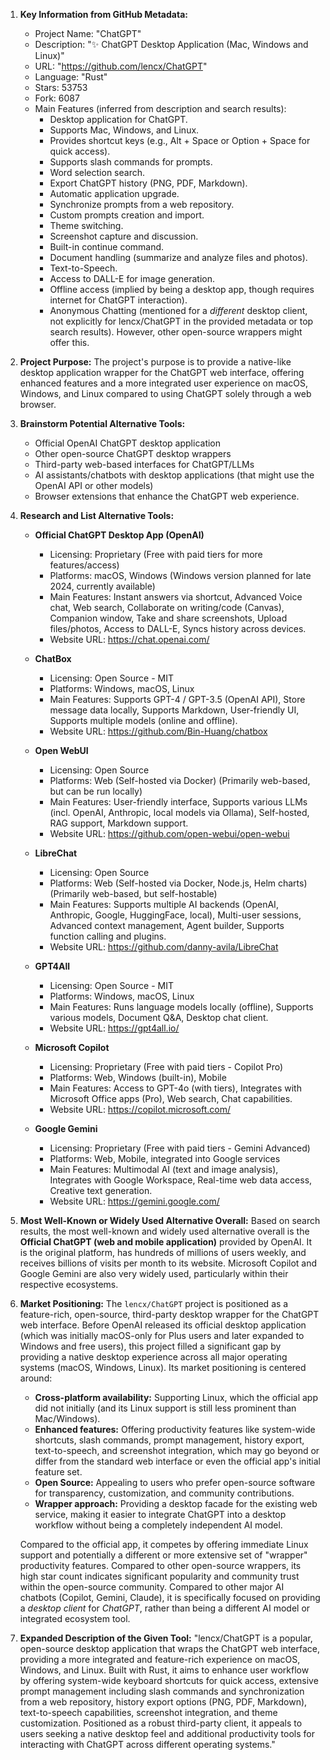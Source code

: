 1.  **Key Information from GitHub Metadata:**
    *   Project Name: "ChatGPT"
    *   Description: "✨ ChatGPT Desktop Application (Mac, Windows and Linux)"
    *   URL: "https://github.com/lencx/ChatGPT"
    *   Language: "Rust"
    *   Stars: 53753
    *   Fork: 6087
    *   Main Features (inferred from description and search results):
        *   Desktop application for ChatGPT.
        *   Supports Mac, Windows, and Linux.
        *   Provides shortcut keys (e.g., Alt + Space or Option + Space for quick access).
        *   Supports slash commands for prompts.
        *   Word selection search.
        *   Export ChatGPT history (PNG, PDF, Markdown).
        *   Automatic application upgrade.
        *   Synchronize prompts from a web repository.
        *   Custom prompts creation and import.
        *   Theme switching.
        *   Screenshot capture and discussion.
        *   Built-in continue command.
        *   Document handling (summarize and analyze files and photos).
        *   Text-to-Speech.
        *   Access to DALL-E for image generation.
        *   Offline access (implied by being a desktop app, though requires internet for ChatGPT interaction).
        *   Anonymous Chatting (mentioned for a *different* desktop client, not explicitly for lencx/ChatGPT in the provided metadata or top search results). However, other open-source wrappers might offer this.

2.  **Project Purpose:**
    The project's purpose is to provide a native-like desktop application wrapper for the ChatGPT web interface, offering enhanced features and a more integrated user experience on macOS, Windows, and Linux compared to using ChatGPT solely through a web browser.

3.  **Brainstorm Potential Alternative Tools:**
    *   Official OpenAI ChatGPT desktop application
    *   Other open-source ChatGPT desktop wrappers
    *   Third-party web-based interfaces for ChatGPT/LLMs
    *   AI assistants/chatbots with desktop applications (that might use the OpenAI API or other models)
    *   Browser extensions that enhance the ChatGPT web experience.

4.  **Research and List Alternative Tools:**

    *   **Official ChatGPT Desktop App (OpenAI)**
        *   Licensing: Proprietary (Free with paid tiers for more features/access)
        *   Platforms: macOS, Windows (Windows version planned for late 2024, currently available)
        *   Main Features: Instant answers via shortcut, Advanced Voice chat, Web search, Collaborate on writing/code (Canvas), Companion window, Take and share screenshots, Upload files/photos, Access to DALL-E, Syncs history across devices.
        *   Website URL: https://chat.openai.com/

    *   **ChatBox**
        *   Licensing: Open Source - MIT
        *   Platforms: Windows, macOS, Linux
        *   Main Features: Supports GPT-4 / GPT-3.5 (OpenAI API), Store message data locally, Supports Markdown, User-friendly UI, Supports multiple models (online and offline).
        *   Website URL: https://github.com/Bin-Huang/chatbox

    *   **Open WebUI**
        *   Licensing: Open Source
        *   Platforms: Web (Self-hosted via Docker) (Primarily web-based, but can be run locally)
        *   Main Features: User-friendly interface, Supports various LLMs (incl. OpenAI, Anthropic, local models via Ollama), Self-hosted, RAG support, Markdown support.
        *   Website URL: https://github.com/open-webui/open-webui

    *   **LibreChat**
        *   Licensing: Open Source
        *   Platforms: Web (Self-hosted via Docker, Node.js, Helm charts) (Primarily web-based, but self-hostable)
        *   Main Features: Supports multiple AI backends (OpenAI, Anthropic, Google, HuggingFace, local), Multi-user sessions, Advanced context management, Agent builder, Supports function calling and plugins.
        *   Website URL: https://github.com/danny-avila/LibreChat

    *   **GPT4All**
        *   Licensing: Open Source - MIT
        *   Platforms: Windows, macOS, Linux
        *   Main Features: Runs language models locally (offline), Supports various models, Document Q&A, Desktop chat client.
        *   Website URL: https://gpt4all.io/

    *   **Microsoft Copilot**
        *   Licensing: Proprietary (Free with paid tiers - Copilot Pro)
        *   Platforms: Web, Windows (built-in), Mobile
        *   Main Features: Access to GPT-4o (with tiers), Integrates with Microsoft Office apps (Pro), Web search, Chat capabilities.
        *   Website URL: https://copilot.microsoft.com/

    *   **Google Gemini**
        *   Licensing: Proprietary (Free with paid tiers - Gemini Advanced)
        *   Platforms: Web, Mobile, integrated into Google services
        *   Main Features: Multimodal AI (text and image analysis), Integrates with Google Workspace, Real-time web data access, Creative text generation.
        *   Website URL: https://gemini.google.com/

5.  **Most Well-Known or Widely Used Alternative Overall:**
    Based on search results, the most well-known and widely used alternative overall is the **Official ChatGPT (web and mobile application)** provided by OpenAI. It is the original platform, has hundreds of millions of users weekly, and receives billions of visits per month to its website. Microsoft Copilot and Google Gemini are also very widely used, particularly within their respective ecosystems.

6.  **Market Positioning:**
    The `lencx/ChatGPT` project is positioned as a feature-rich, open-source, third-party desktop wrapper for the ChatGPT web interface. Before OpenAI released its official desktop application (which was initially macOS-only for Plus users and later expanded to Windows and free users), this project filled a significant gap by providing a native desktop experience across all major operating systems (macOS, Windows, Linux). Its market positioning is centered around:
    *   **Cross-platform availability:** Supporting Linux, which the official app did not initially (and its Linux support is still less prominent than Mac/Windows).
    *   **Enhanced features:** Offering productivity features like system-wide shortcuts, slash commands, prompt management, history export, text-to-speech, and screenshot integration, which may go beyond or differ from the standard web interface or even the official app's initial feature set.
    *   **Open Source:** Appealing to users who prefer open-source software for transparency, customization, and community contributions.
    *   **Wrapper approach:** Providing a desktop facade for the existing web service, making it easier to integrate ChatGPT into a desktop workflow without being a completely independent AI model.

    Compared to the official app, it competes by offering immediate Linux support and potentially a different or more extensive set of "wrapper" productivity features. Compared to other open-source wrappers, its high star count indicates significant popularity and community trust within the open-source community. Compared to other major AI chatbots (Copilot, Gemini, Claude), it is specifically focused on providing a *desktop client* for *ChatGPT*, rather than being a different AI model or integrated ecosystem tool.

7.  **Expanded Description of the Given Tool:**
    "lencx/ChatGPT is a popular, open-source desktop application that wraps the ChatGPT web interface, providing a more integrated and feature-rich experience on macOS, Windows, and Linux. Built with Rust, it aims to enhance user workflow by offering system-wide keyboard shortcuts for quick access, extensive prompt management including slash commands and synchronization from a web repository, history export options (PNG, PDF, Markdown), text-to-speech capabilities, screenshot integration, and theme customization. Positioned as a robust third-party client, it appeals to users seeking a native desktop feel and additional productivity tools for interacting with ChatGPT across different operating systems."